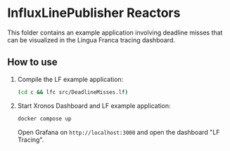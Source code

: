 # InfluxLinePublisher Reactors

This folder contains an example application involving deadline misses that can be visualized in the Lingua Franca tracing dashboard.

## How to use

1. Compile the LF example application:

   ```bash
   (cd c && lfc src/DeadlineMisses.lf)
   ```

1. Start Xronos Dashboard and LF example application:

   ```bash
   docker compose up
   ```

   Open Grafana on `http://localhost:3000` and open the dashboard "LF Tracing".

